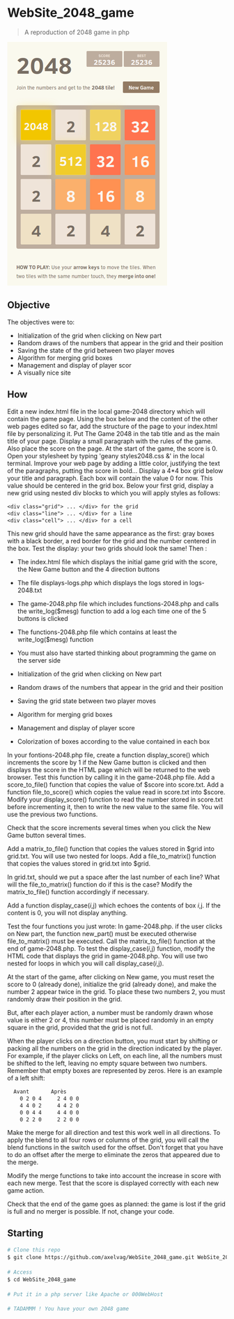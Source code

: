 # WebSite_2048_game

> A reproduction of 2048 game in php

![image](image.png)

## Objective

The objectives were to:
- Initialization of the grid when clicking on New part
- Random draws of the numbers that appear in the grid and their position
- Saving the state of the grid between two player moves
- Algorithm for merging grid boxes
- Management and display of player scor
- A visually nice site

## How

Edit a new index.html file in the local game-2048 directory which will contain the game page.
Using the box below and the content of the other web pages edited so far, add the structure of the page to your index.html file by personalizing it. Put The Game 2048 in the tab title and as the main title of your page. </b>
Display a small paragraph with the rules of the game. Also place the score on the page. At the start of the game, the score is 0. </b>
Open your stylesheet by typing 'geany styles2048.css &' in the local terminal. Improve your web page by adding a little color, justifying the text of the paragraphs, putting the score in bold... </b>
Display a 4*4 box grid below your title and paragraph. Each box will contain the value 0 for now. This value should be centered in the grid box. </b>
Below your first grid, display a new grid using nested div blocks to which you will apply styles as follows:
```
<div class="grid"> ... </div> for the grid
<div class="line"> ... </div> for a line
<div class="cell"> ... </div> for a cell
```
This new grid should have the same appearance as the first: gray boxes with a black border, a red border for the grid and the number centered in the box. Test the display: your two grids should look the same! </b>
Then :

- The index.html file which displays the initial game grid with the score, the New Game button and the 4 direction buttons
  
- The file displays-logs.php which displays the logs stored in logs-2048.txt
  
- The game-2048.php file which includes functions-2048.php and calls the write_log($mesg) function to add a log each time one of the 5 buttons is clicked
  
- The functions-2048.php file which contains at least the write_log($mesg) function
  
- You must also have started thinking about programming the game on the server side
  
- Initialization of the grid when clicking on New part
  
- Random draws of the numbers that appear in the grid and their position
  
- Saving the grid state between two player moves
  
- Algorithm for merging grid boxes
  
- Management and display of player score
  
- Colorization of boxes according to the value contained in each box
  
In your fontions-2048.php file, create a function display_score() which increments the score by 1 if the New Game button is clicked and then displays the score in the HTML page which will be returned to the web browser. Test this function by calling it in the game-2048.php file. </b>
Add a score_to_file() function that copies the value of $score into score.txt.
Add a function file_to_score() which copies the value read in score.txt into $score.
Modify your display_score() function to read the number stored in score.txt before incrementing it, then to write the new value to the same file. You will use the previous two functions.

Check that the score increments several times when you click the New Game button several times.

Add a matrix_to_file() function that copies the values stored in $grid into grid.txt. You will use two nested for loops.
Add a file_to_matrix() function that copies the values stored in grid.txt into $grid.

In grid.txt, should we put a space after the last number of each line? What will the file_to_matrix() function do if this is the case? Modify the matrix_to_file() function accordingly if necessary.

Add a function display_case($i,$j) which echoes the contents of box $i,$j. If the content is 0, you will not display anything.

Test the four functions you just wrote:
In game-2048.php. if the user clicks on New part, the function new_part() must be executed otherwise file_to_matrix() must be executed.
Call the matrix_to_file() function at the end of game-2048.php.
To test the display_case($i,$j) function, modify the HTML code that displays the grid in game-2048.php. You will use two nested for loops in which you will call display_case($i,$j).

At the start of the game, after clicking on New game, you must reset the score to 0 (already done), initialize the grid (already done), and make the number 2 appear twice in the grid. To place these two numbers 2, you must randomly draw their position in the grid.

But, after each player action, a number must be randomly drawn whose value is either 2 or 4, this number must be placed randomly in an empty square in the grid, provided that the grid is not full.

When the player clicks on a direction button, you must start by shifting or packing all the numbers on the grid in the direction indicated by the player. For example, if the player clicks on Left, on each line, all the numbers must be shifted to the left, leaving no empty square between two numbers. Remember that empty boxes are represented by zeros. Here is an example of a left shift:

```
  Avant		  Après
	0 2 0 4		2 4 0 0
	4 4 0 2		4 4 2 0
	0 0 4 4		4 4 0 0
	0 2 2 0		2 2 0 0
```

Make the merge for all direction and test this work well in all directions. To apply the blend to all four rows or columns of the grid, you will call the blend functions in the switch used for the offset. Don't forget that you have to do an offset after the merge to eliminate the zeros that appeared due to the merge.

Modify the merge functions to take into account the increase in score with each new merge. Test that the score is displayed correctly with each new game action.

Check that the end of the game goes as planned: the game is lost if the grid is full and no merger is possible. If not, change your code.

## Starting

```bash
# Clone this repo
$ git clone https://github.com/axelvag/WebSite_2048_game.git WebSite_2048_game

# Access
$ cd WebSite_2048_game

# Put it in a php server like Apache or 000WebHost

# TADAMMM ! You have your own 2048 game
```
